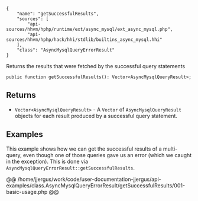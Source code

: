 ``` yamlmeta
{
    "name": "getSuccessfulResults",
    "sources": [
        "api-sources/hhvm/hphp/runtime/ext/async_mysql/ext_async_mysql.php",
        "api-sources/hhvm/hphp/hack/hhi/stdlib/builtins_async_mysql.hhi"
    ],
    "class": "AsyncMysqlQueryErrorResult"
}
```




Returns the results that were fetched by the successful query statements




``` Hack
public function getSuccessfulResults(): Vector<AsyncMysqlQueryResult>;
```




## Returns




+ ` Vector<AsyncMysqlQueryResult> ` - A `` Vector `` of ``` AsyncMysqlQueryResult ``` objects for each result
  produced by a successful query statement.




## Examples




This example shows how we can get the successful results of a multi-query, even though one of those queries gave us an error (which we caught in the exception). This is done via ` AsyncMysqlQueryErrorResult::getSuccessfulResults `.







@@ /home/jjergus/work/code/user-documentation-jjergus/api-examples/class.AsyncMysqlQueryErrorResult/getSuccessfulResults/001-basic-usage.php @@
<!-- HHAPIDOC -->
